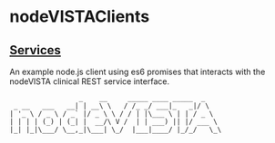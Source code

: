# nodeVISTAClients

## [Services](https://github.com/vistadataproject/nodeVISTAClients/tree/master/services)
An example node.js client using es6 promises that interacts with the nodeVISTA clinical REST service interface. 

```
                 _    __     _____ ____ _____  _
 _ __   ___   __| | __\ \   / /_ _/ ___|_   _|/ \
| '_ \ / _ \ / _` |/ _ \ \ / / | |\___ \ | | / _ \
| | | | (_) | (_| |  __/\ V /  | | ___) || |/ ___ \
|_| |_|\___/ \__,_|\___| \_/  |___|____/ |_/_/   \_\

```
